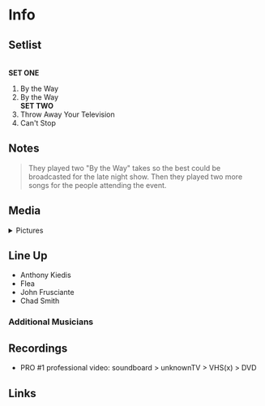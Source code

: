 # Info

## Setlist

<br>**SET ONE**
1. By the Way
2. By the Way
<br>**SET TWO**
3. Throw Away Your Television
4. Can't Stop

## Notes

> They played two "By the Way" takes so the best could be broadcasted for the late night show. Then they played two more songs for the people attending the event.

## Media 

<details>
  <summary>Pictures</summary>
  <!--<img alt="Setlist" title="Setlist" src="_.jpg" height="200" />
  <img alt="Ticket" title="Ticket" src="_.jpg" height="200" />
  <img alt="Flyer" title="Flyer" src="_.jpg" height="200" />
  <img alt="Clipping" title="Clipping" src="_.jpg" height="200" />-->
</details>

## Line Up

* Anthony Kiedis
* Flea
* John Frusciante
* Chad Smith

### Additional Musicians

## Recordings

* PRO #1 professional video: soundboard > unknownTV > VHS(x) > DVD

## Links
